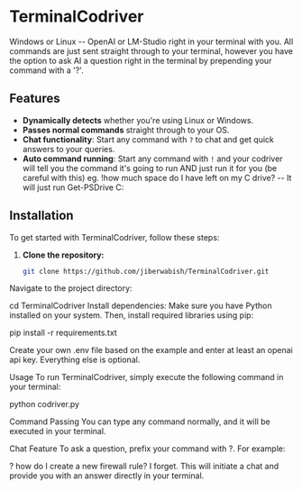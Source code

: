 # TerminalCodriver
Windows or Linux -- OpenAI or LM-Studio right in your terminal with you. All commands are just sent straight through to your terminal, however you have the option to ask AI a question right in the terminal by prepending your command with a '?'.

## Features

- **Dynamically detects** whether you're using Linux or Windows.
- **Passes normal commands** straight through to your OS.
- **Chat functionality**: Start any command with `?` to chat and get quick answers to your queries.
- **Auto command running**: Start any command with `!` and your codriver will tell you the command it's going to run AND just run it for you (be careful with this) eg. !how much space do I have left on my C drive? -- It will just run Get-PSDrive C:

## Installation

To get started with TerminalCodriver, follow these steps:

1. **Clone the repository:**
   ```bash
   git clone https://github.com/jiberwabish/TerminalCodriver.git
Navigate to the project directory:

cd TerminalCodriver
Install dependencies: Make sure you have Python installed on your system. Then, install required libraries using pip:

pip install -r requirements.txt

Create your own .env file based on the example and enter at least an openai api key. Everything else is optional.

Usage
To run TerminalCodriver, simply execute the following command in your terminal:

python codriver.py

Command Passing
You can type any command normally, and it will be executed in your terminal.

Chat Feature
To ask a question, prefix your command with ?. For example:

? how do I create a new firewall rule? I forget.
This will initiate a chat and provide you with an answer directly in your terminal.
